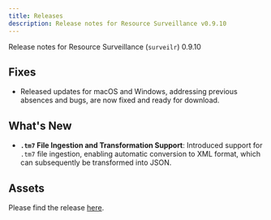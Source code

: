 ```yaml
---
title: Releases
description: Release notes for Resource Surveillance v0.9.10
---
```


Release notes for Resource Surveillance (`surveilr`) 0.9.10

## Fixes
- Released updates for macOS and Windows, addressing previous absences and bugs, are now fixed and ready for download.

## What's New
- **`.tm7` File Ingestion and Transformation Support**: Introduced support for `.tm7` file ingestion, enabling automatic conversion to XML format, which can subsequently be transformed into JSON.
  

## Assets
Please find the release [here](https://github.com/opsfolio/releases.opsfolio.com/releases/tag/0.9.10).